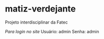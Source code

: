 # matiz-verdejante
Projeto interdisciplinar da Fatec

*Para login no site*
Usuário: admin
Senha: admin
